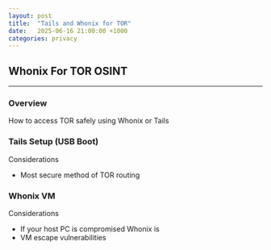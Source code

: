 ```yaml
---
layout: post
title:  "Tails and Whonix for TOR"
date:   2025-06-16 21:00:00 +1000
categories: privacy
---
```


## Whonix For TOR OSINT
--- 

### Overview 
How to access TOR safely using Whonix or Tails

### Tails Setup (USB Boot)
Considerations
- Most secure method of TOR routing

### Whonix VM 
Considerations
- If your host PC is compromised Whonix is
- VM escape vulnerabilities